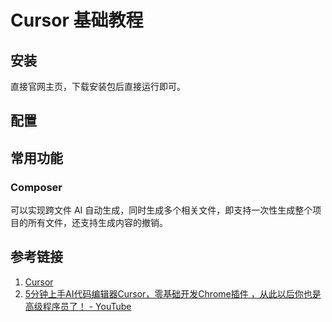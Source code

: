 # Cursor 基础教程

## 安装

直接官网主页，下载安装包后直接运行即可。

## 配置

## 常用功能

### Composer

可以实现跨文件 AI 自动生成，同时生成多个相关文件，即支持一次性生成整个项目的所有文件，还支持生成内容的撤销。

## 参考链接

1. [Cursor](https://www.cursor.so/)
2. [5分钟上手AI代码编辑器Cursor，零基础开发Chrome插件 ，从此以后你也是高级程序员了！ - YouTube](https://www.youtube.com/watch?v=a6J2zPH24Ok)
